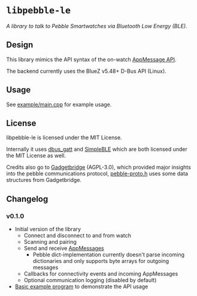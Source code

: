 # `libpebble-le`

_A library to talk to Pebble Smartwatches via Bluetooth Low Energy (BLE)._

## Design

This library mimics the API syntax of the on-watch [AppMessage API](https://developer.rebble.io/developer.pebble.com/docs/c/Foundation/AppMessage/index.html).

The backend currently uses the BlueZ v5.48+ D-Bus API (Linux).

## Usage

See [example/main.cpp](example/main.cpp) for example usage.

## License

libpebble-le is licensed under the MIT License.

Internally it uses [dbus_gatt](https://github.com/RomaSo/dbus_gatt) and [SimpleBLE](https://github.com/OpenBluetoothToolbox/SimpleBLE) which are both licensed under the MIT License as well.

Credits also go to [Gadgetbridge](https://codeberg.org/Freeyourgadget/Gadgetbridge) (AGPL-3.0), which provided major insights into the pebble communications protocol, [pebble-proto.h](src/pebble-proto.h) uses some data structures from Gadgetbridge.

## Changelog

### v0.1.0

* Initial version of the library
  * Connect and disconnect to and from watch
  * Scanning and pairing
  * Send and receive [AppMessages](https://developer.rebble.io/developer.pebble.com/docs/c/Foundation/AppMessage/index.html)
    * Pebble dict-implementation currently doesn't parse incoming dictionaries and only supports byte arrays for outgoing messages
  * Callbacks for connectivity events and incoming AppMessages
  * Optional communication logging (disabled by default)
* [Basic example program](example/main.cpp) to demonstrate the API usage

